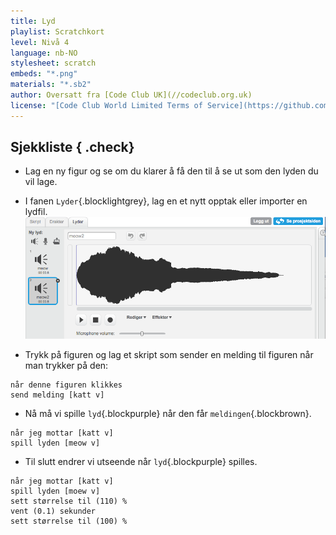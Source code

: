 ```yaml
---
title: Lyd
playlist: Scratchkort
level: Nivå 4
language: nb-NO
stylesheet: scratch
embeds: "*.png"
materials: "*.sb2"
author: Oversatt fra [Code Club UK](//codeclub.org.uk)
license: "[Code Club World Limited Terms of Service](https://github.com/CodeClub/scratch-curriculum/blob/master/LICENSE.md)"
---
```


## Sjekkliste { .check}

+ Lag en ny figur og se om du klarer å få den til å se ut som den lyden du vil lage.

+ I fanen `Lyder`{.blocklightgrey}, lag en et nytt opptak eller importer en lydfil.
  ![Lyder](sound-sample.png)

+ Trykk på figuren og lag et skript som sender en melding til figuren når man trykker på den:
```blocks
når denne figuren klikkes
send melding [katt v]
```
+ Nå må vi spille `lyd`{.blockpurple} når den får `meldingen`{.blockbrown}.
```blocks
når jeg mottar [katt v]
spill lyden [meow v]
```

+ Til slutt endrer vi utseende når `lyd`{.blockpurple} spilles.
```blocks
når jeg mottar [katt v]
spill lyden [moew v]
sett størrelse til (110) %
vent (0.1) sekunder
sett størrelse til (100) %
```

